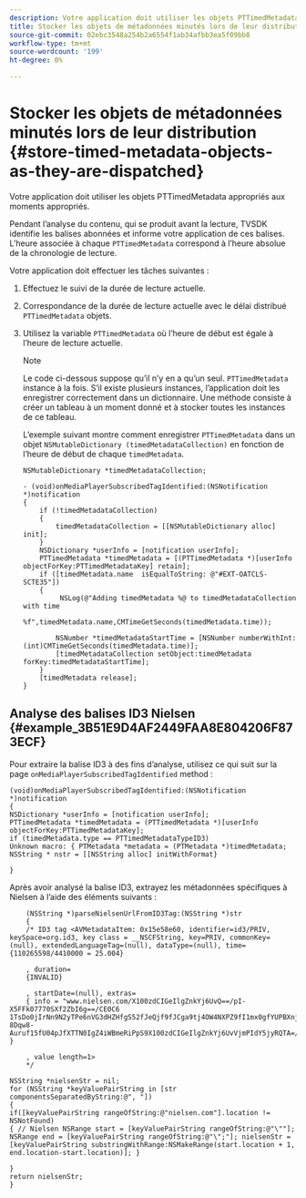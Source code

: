 ```yaml
---
description: Votre application doit utiliser les objets PTTimedMetadata appropriés aux moments appropriés.
title: Stocker les objets de métadonnées minutés lors de leur distribution
source-git-commit: 02ebc3548a254b2a6554f1ab34afbb3ea5f09bb8
workflow-type: tm+mt
source-wordcount: '199'
ht-degree: 0%

---
```


# Stocker les objets de métadonnées minutés lors de leur distribution {#store-timed-metadata-objects-as-they-are-dispatched}

Votre application doit utiliser les objets PTTimedMetadata appropriés aux moments appropriés.

Pendant l’analyse du contenu, qui se produit avant la lecture, TVSDK identifie les balises abonnées et informe votre application de ces balises. L’heure associée à chaque `PTTimedMetadata` correspond à l’heure absolue de la chronologie de lecture.

Votre application doit effectuer les tâches suivantes :

1. Effectuez le suivi de la durée de lecture actuelle.
1. Correspondance de la durée de lecture actuelle avec le délai distribué `PTTimedMetadata` objets.

1. Utilisez la variable `PTTimedMetadata` où l’heure de début est égale à l’heure de lecture actuelle.

   >[!NOTE]
   >
   >Le code ci-dessous suppose qu’il n’y en a qu’un seul. `PTTimedMetadata` instance à la fois. S’il existe plusieurs instances, l’application doit les enregistrer correctement dans un dictionnaire. Une méthode consiste à créer un tableau à un moment donné et à stocker toutes les instances de ce tableau.

   L’exemple suivant montre comment enregistrer `PTTimedMetadata` dans un objet `NSMutableDictionary (timedMetadataCollection)` en fonction de l’heure de début de chaque `timedMetadata`.

   ```
   NSMutableDictionary *timedMetadataCollection; 
   
   - (void)onMediaPlayerSubscribedTagIdentified:(NSNotification *)notification 
   { 
       if (!timedMetadataCollection) 
       { 
           timedMetadataCollection = [[NSMutableDictionary alloc] init]; 
       } 
       NSDictionary *userInfo = [notification userInfo]; 
       PTTimedMetadata *timedMetadata = [(PTTimedMetadata *)[userInfo objectForKey:PTTimedMetadataKey] retain]; 
       if ([timedMetadata.name  isEqualToString: @"#EXT-OATCLS-SCTE35"]) 
       { 
            NSLog(@"Adding timedMetadata %@ to timedMetadataCollection with time                      
                    %f",timedMetadata.name,CMTimeGetSeconds(timedMetadata.time)); 
   
           NSNumber *timedMetadataStartTime = [NSNumber numberWithInt:(int)CMTimeGetSeconds(timedMetadata.time)]; 
           [timedMetadataCollection setObject:timedMetadata forKey:timedMetadataStartTime]; 
       } 
       [timedMetadata release]; 
   }
   ```

## Analyse des balises ID3 Nielsen {#example_3B51E9D4AF2449FAA8E804206F873ECF}

Pour extraire la balise ID3 à des fins d’analyse, utilisez ce qui suit sur la page `onMediaPlayerSubscribedTagIdentified` method :

```
(void)onMediaPlayerSubscribedTagIdentified:(NSNotification *)notification 
{ 
NSDictionary *userInfo = [notification userInfo]; 
PTTimedMetadata *timedMetadata = (PTTimedMetadata *)[userInfo objectForKey:PTTimedMetadataKey]; 
if (timedMetadata.type == PTTimedMetadataTypeID3) 
Unknown macro: { PTMetadata *metadata = (PTMetadata *)timedMetadata; NSString * nstr = [[NSString alloc] initWithFormat} 
 
}
```

Après avoir analysé la balise ID3, extrayez les métadonnées spécifiques à Nielsen à l’aide des éléments suivants :

```
    (NSString *)parseNielsenUrlFromID3Tag:(NSString *)str 
    { 
    /* ID3 tag <AVMetadataItem: 0x15e58e60, identifier=id3/PRIV, keySpace=org.id3, key class = __NSCFString, key=PRIV, commonKey=(null), extendedLanguageTag=(null), dataType=(null), time= {110265598/4410000 = 25.004} 
 
    , duration= 
    {INVALID} 
 
    , startDate=(null), extras= 
    { info = "www.nielsen.com/X100zdCIGeIlgZnkYj6UvQ==/pI-X5FFk07770SXf2ZbI6g==/CE0C6​1TsDo0jIrNn9N2yTPe6nVG3dHZHfgS52fJeQjf9fJCga9tj4OW4NXPZ9fI1mx0gfYUPBXnjqolHemZPtn_FCoNg​8Dqw8-Auruf15fU04pJfXTTN0IgZ4iWBmeRiPpS9X100zdCIGeIlgZnkYj6UvVjmPIdY5jyRQTA=/00000/21778/00"; } 
 
    , value length=1> 
    */ 
 
NSString *nielsenStr = nil; 
for (NSString *keyValuePairString in [str componentsSeparatedByString:@", "]) 
{ 
if([keyValuePairString rangeOfString:@"nielsen.com"].location != NSNotFound) 
{ // Nielsen NSRange start = [keyValuePairString rangeOfString:@"\""]; NSRange end = [keyValuePairString rangeOfString:@"\";"]; nielsenStr = [keyValuePairString substringWithRange:NSMakeRange(start.location + 1, end.location-start.location)]; } 
 
} 
return nielsenStr; 
}
```

